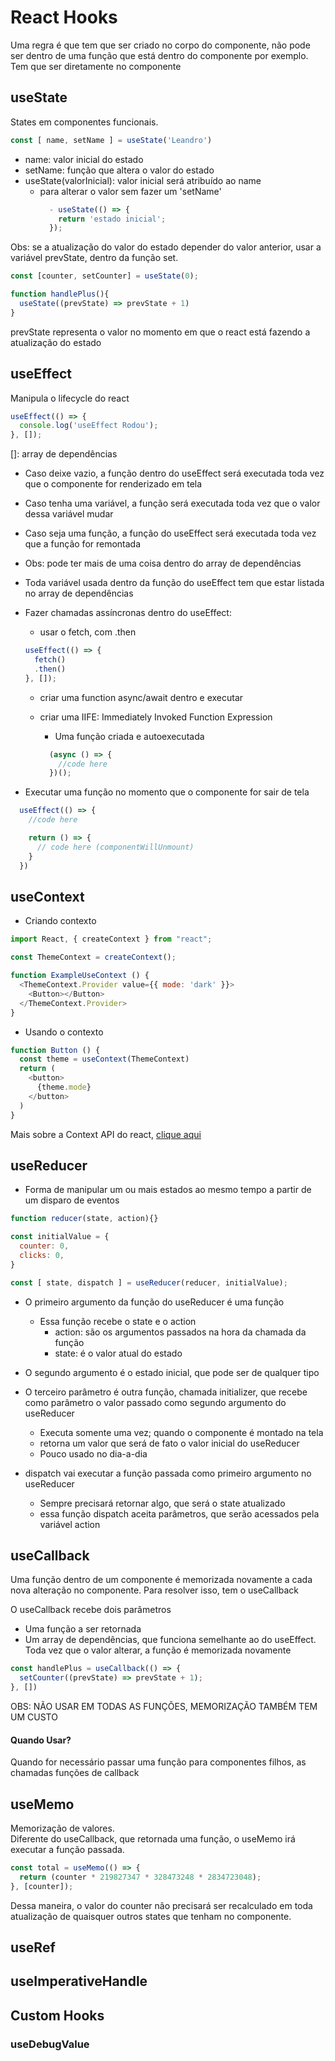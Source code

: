 # React Hooks
Uma regra é que tem que ser criado no corpo do componente, não pode ser dentro de uma função que está dentro do componente por exemplo. Tem que ser diretamente no componente

## useState
States em componentes funcionais. <br />
```js
const [ name, setName ] = useState('Leandro')
```

- name: valor inicial do estado
- setName: função que altera o valor do estado
- useState(valorInicial): valor inicial será atribuído ao name
  - para alterar o valor sem fazer um 'setName'
    ```js
      - useState(() => {
        return 'estado inicial';
      });
    ```

Obs: se a atualização do valor do estado depender do valor anterior, usar a variável prevState, dentro da função set.

```js
const [counter, setCounter] = useState(0);

function handlePlus(){
  useState((prevState) => prevState + 1)
}
```

prevState representa o valor no momento em que o react está fazendo a atualização do estado

## useEffect
Manipula o lifecycle do react

```js
useEffect(() => {
  console.log('useEffect Rodou');
}, []);
```

[]: array de dependências
  - Caso deixe vazio, a função dentro do useEffect será executada toda vez que o componente for renderizado em tela
  - Caso tenha uma variável, a função será executada toda vez que o valor dessa variável mudar
  - Caso seja uma função, a função do useEffect será executada toda vez que a função for remontada
  - Obs: pode ter mais de uma coisa dentro do array de dependências
- Toda variável usada dentro da função do useEffect tem que estar listada no array de dependências

- Fazer chamadas assíncronas dentro do useEffect:
  - usar o fetch, com .then
  ```js
  useEffect(() => {
    fetch()
    .then()
  }, []);
  ```

  - criar uma function async/await dentro e executar

  - criar uma IIFE: Immediately Invoked Function Expression
    - Uma função criada e autoexecutada
    ```js
      (async () => {
        //code here
      })();
    ```

- Executar uma função no momento que o componente for sair de tela
```js
  useEffect(() => {
    //code here

    return () => {
      // code here (componentWillUnmount)
    }
  })
```


## useContext
- Criando contexto
```js
import React, { createContext } from "react";

const ThemeContext = createContext();

function ExampleUseContext () {
  <ThemeContext.Provider value={{ mode: 'dark' }}>
    <Button></Button>
  </ThemeContext.Provider>
}

```

- Usando o contexto
```js
function Button () {
  const theme = useContext(ThemeContext)
  return (
    <button>
      {theme.mode}
    </button>
  )
}

```
Mais sobre a Context API do react, [clique aqui](../README.md#context-api)

## useReducer
- Forma de manipular um ou mais estados ao mesmo tempo a partir de um disparo de eventos

```js
function reducer(state, action){}

const initialValue = {
  counter: 0,
  clicks: 0,
}

const [ state, dispatch ] = useReducer(reducer, initialValue);
```

- O primeiro argumento da função do useReducer é uma função
  - Essa função recebe o state e o action
    - action: são os argumentos passados na hora da chamada da função
    - state: é o valor atual do estado
- O segundo argumento é o estado inicial, que pode ser de qualquer tipo
- O terceiro parâmetro é outra função, chamada initializer, que recebe como parâmetro o valor passado como segundo argumento do useReducer
  - Executa somente uma vez; quando o componente é montado na tela
  - retorna um valor que será de fato o valor inicial do useReducer
  - Pouco usado no dia-a-dia

- dispatch vai executar a função passada como primeiro argumento no useReducer
  - Sempre precisará retornar algo, que será o state atualizado
  - essa função dispatch aceita parâmetros, que serão acessados pela variável action

## useCallback
Uma função dentro de um componente é memorizada novamente a cada nova alteração no componente. Para resolver isso, tem o useCallback <br />

O useCallback recebe dois parâmetros
  - Uma função a ser retornada
  - Um array de dependências, que funciona semelhante ao do useEffect. Toda vez que o valor alterar, a função é memorizada novamente

```js
const handlePlus = useCallback(() => {
  setCounter((prevState) => prevState + 1);
}, [])
```

OBS: NÃO USAR EM TODAS AS FUNÇÕES, MEMORIZAÇÃO TAMBÉM TEM UM CUSTO <br />

#### Quando Usar?
Quando for necessário passar uma função para componentes filhos, as chamadas funções de callback

## useMemo
Memorização de valores. <br />
Diferente do useCallback, que retornada uma função, o useMemo irá executar a função passada.

```js
const total = useMemo(() => {
  return (counter * 219827347 * 328473248 * 2834723048);
}, [counter]);
```

Dessa maneira, o valor do counter não precisará ser recalculado em toda atualização de quaisquer outros states que tenham no componente.

## useRef


## useImperativeHandle


## Custom Hooks


### useDebugValue